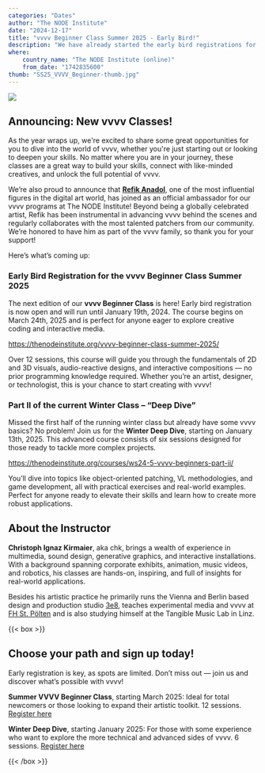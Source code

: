 ```yaml
---
categories: "Dates"
author: "The NODE Institute"
date: "2024-12-17"
title: "vvvv Beginner Class Summer 2025 - Early Bird!"
description: "We have already started the early bird registrations for the summer season 2025. Better get your seat now!"
where: 
    country_name: "The NODE Institute (online)"
    from_date: "1742835600"
thumb: "SS25_VVVV_Beginner-thumb.jpg"
---
```


![](SS25_VVVV_Beginner.png) 

## Announcing: New vvvv Classes!
As the year wraps up, we're excited to share some great opportunities for you to dive into the world of vvvv, whether you're just starting out or looking to deepen your skills. No matter where you are in your journey, these classes are a great way to build your skills, connect with like-minded creatives, and unlock the full potential of vvvv. 

We’re also proud to announce that **[Refik Anadol](https://refikanadolstudio.com/)**, one of the most influential figures in the digital art world, has joined as an official ambassador for our vvvv programs at The NODE Institute! Beyond being a globally celebrated artist, Refik has been instrumental in advancing vvvv behind the scenes and regularly collaborates with the most talented patchers from our community. We’re honored to have him as part of the vvvv family, so thank you for your support!

Here’s what’s coming up:

### Early Bird Registration for the vvvv Beginner Class Summer 2025
The next edition of our **vvvv Beginner Class** is here! Early bird registration is now open and will run until January 19th, 2024. The course begins on March 24th, 2025 and is perfect for anyone eager to explore creative coding and interactive media.

https://thenodeinstitute.org/vvvv-beginner-class-summer-2025/

Over 12 sessions, this course will guide you through the fundamentals of 2D and 3D visuals, audio-reactive designs, and interactive compositions — no prior programming knowledge required. Whether you’re an artist, designer, or technologist, this is your chance to start creating with vvvv!

### Part II of the current Winter Class – “Deep Dive”
Missed the first half of the running winter class but already have some vvvv basics? No problem! Join us for the **Winter Deep Dive**, starting on January 13th, 2025. This advanced course consists of six sessions designed for those ready to tackle more complex projects.

https://thenodeinstitute.org/courses/ws24-5-vvvv-beginners-part-ii/

You’ll dive into topics like object-oriented patching, VL methodologies, and game development, all with practical exercises and real-world examples. Perfect for anyone ready to elevate their skills and learn how to create more robust applications.

## About the Instructor
**Christoph Ignaz Kirmaier**, aka chk, brings a wealth of experience in multimedia, sound design, generative graphics, and interactive installations. With a background spanning corporate exhibits, animation, music videos, and robotics, his classes are hands-on, inspiring, and full of insights for real-world applications. 

Besides his artistic practice he primarily runs the Vienna and Berlin based design and production studio [3e8](https://3e8.studio/), teaches experimental media and vvvv at [FH St. Pölten](https://www.fhstp.ac.at/de/onepager/masterklasse-experimentelle-medien) and is also studying himself at the Tangible Music Lab in Linz.

{{< box >}}
## Choose your path and sign up today!
Early registration is key, as spots are limited. Don’t miss out — join us and discover what’s possible with vvvv!

**Summer VVVV Beginner Class**, starting March 2025: Ideal for total newcomers or those looking to expand their artistic toolkit. 12 sessions. [Register here](https://thenodeinstitute.org/vvvv-beginner-class-summer-2025/)

**Winter Deep Dive**, starting January 2025: For those with some experience who want to explore the more technical and advanced sides of vvvv. 6 sessions. [Register here](https://thenodeinstitute.org/courses/ws24-5-vvvv-beginners-part-ii/)

{{< /box >}}
